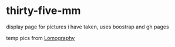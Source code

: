 # thirty-five-mm
display page for pictures i have taken, uses boostrap and gh pages

temp pics from [Lomography](https://www.lomography.com/cameras/3350985-kodak-s500-af/photos)
